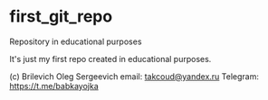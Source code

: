 # first_git_repo
Repository in educational purposes

It's just my first repo created in educational purposes.

(c) Brilevich Oleg Sergeevich
email: takcoud@yandex.ru
Telegram: https://t.me/babkayojka
